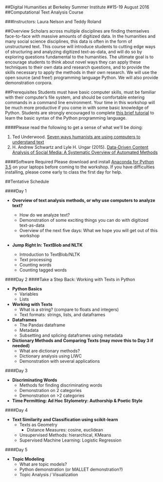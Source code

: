 ##Digital Humanities at Berkeley Summer Institute
##15-19 August 2016
##Computational Text Analysis Course

###Instructors: Laura Nelson and Teddy Roland	

##Overview
Scholars across multiple disciplines are finding themselves face-to-face with massive amounts of digitized data. In the humanities and many social science disciplines, this data is often in the form of unstructured text. This course will introduce students to cutting edge ways of structuring and analyzing digitized text-as-data, and will do so by exploring questions fundamental to the humanities. The ultimate goal is to encourage students to think about novel ways they can apply these techniques to their own data and research questions, and to provide the skills necessary to apply the methods in their own research. We will use the open source (and free!) programming language Python. We will also provide demonstration corpora.


##Prerequisites
Students must have basic computer skills, must be familiar with their computer’s file system, and should be comfortable entering commands in a command line environment.
Your time in this workshop will be much more productive if you come in with some basic knowledge of Python. Students are strongly encouraged to complete [this brief tutorial](https://www.codeschool.com/courses/try-python) to learn the basic syntax of the Python programming language.

####Please read the following to get a sense of what we'll be doing:
1. Ted Underwood. [Seven ways humanists are using computers to understand text](https://tedunderwood.com/2015/06/04/seven-ways-humanists-are-using-computers-to-understand-text/)
2. H. Andrew Schwartz and Lyle H. Ungar (2015). [Data-Driven Content Analysis of Social Media: A Systematic Overview of Automated Methods](http://wwbp.org/papers/dataDriven2015.pdf)


####Software Required
Please download and install [Anaconda for Python 3.5](https://www.continuum.io/downloads) on your laptops before coming to the workshop. If you have difficulties installing, please come early to class the first day for help.


##Tentative Schedule

####Day 1

- **Overview of text analysis methods, or why use computers to analyze text?**
    * How do we analyze text?
    * Demonstration of some exciting things you can do with digitized text-as-data
    * Overview of the next five days: What we hope you will get out of this workshop

- **Jump Right In: TextBlob and NLTK**
    * Introduction to TextBlob/NLTK
    * Text processing
    * Counting words
    * Counting tagged words

####Day 2
####Take a Step Back: Working with Texts in Python
- **Python Basics**
    * Variables
    * Lists
- **Working with Texts**
    * What is a string? (compare to floats and integers)
    * Text formats: strings, lists, and dataframes 		
- **Dataframes**
    * The Pandas dataframe	
    * Metadata
    * Subsetting and splicing dataframes using metadata
- **Dictionary Methods and Comparing Texts (may move this to Day 3 if needed)**
    * What are dictionary methods?
    * Dictionary analysis using LIWC
    * Demonstration with several applications

####Day 3	
- **Discriminating Words**
    * Methods for finding discriminating words
    * Demonstration on 2 categories
    * Demonstration on >2 categories
- **Time Permitting: Ad Hoc Stylometry: Authorship & Poetic Style**

####Day 4	
- **Text Similarity and Classification using scikit-learn**
    * Texts as Geometry
      * Distance Measures: cosine, euclidean
    * Unsupervised Methods: hierarchical, KMeans 
    * Supervised Machine Learning: Logistic Regression

####Day 5
- **Topic Modeling**
    * What are topic models?
    * Python demonstration (or MALLET demonstration?)
    * Topic Analysis / Visualization
